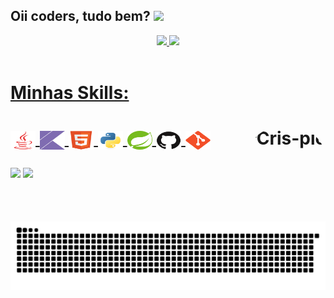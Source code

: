 ## Oii coders, tudo bem? <img src="https://raw.githubusercontent.com/iampavangandhi/iampavangandhi/master/gifs/Hi.gif" width="35"/>

<div align="center">
  <a href="https://github.com/cristhian-ruescas">
  <img height="180em" src="https://github-readme-stats.vercel.app/api?username=Cristhian-Ruescas&show_icons=true&theme=blue&include_all_commits=true&count_private=true"/>
  <img height="180em" src="https://github-readme-stats.vercel.app/api/top-langs/?username=Cristhian-Ruescas&layout=compact&langs_count=7&theme=blue"/>
</div>
<div style="display: inline_block"><br>
  <h1>Minhas Skills:<h1>
  <img align="center" alt="Cris-Java" height="30" width="40" src="https://raw.githubusercontent.com/devicons/devicon/master/icons/java/java-plain.svg">
  <img align="center" alt="Cris-Kollin" height="30" width="40" src="https://raw.githubusercontent.com/devicons/devicon/master/icons/kotlin/kotlin-plain.svg">
  <img align="center" alt="Cris-HTML" height="30" width="40" src="https://raw.githubusercontent.com/devicons/devicon/master/icons/html5/html5-original.svg">
  <img align="center" alt="Cris-Python" height="30" width="40" src="https://raw.githubusercontent.com/devicons/devicon/master/icons/python/python-original.svg">
  <img align="center" alt="C-Spring" height="30" width="40" src="https://raw.githubusercontent.com/devicons/devicon/master/icons/spring/spring-original.svg">
  <img align="center" alt="C-git" height="30" width="40" src="https://raw.githubusercontent.com/devicons/devicon/master/icons/github/github-original.svg">
  <img align="center" alt="C-git" height="30" width="40" src="https://raw.githubusercontent.com/devicons/devicon/master/icons/git/git-original.svg">
       

  <img align="right" alt="Cris-pic" height="150" style="border-radius:50px;" src="https://media.discordapp.net/attachments/892829776732114968/903754246300770334/download.png">
</div>
  
  ##
 
<div> 
  <a href="https://www.instagram.com/cris_0_029/" target="_blank"><img src="https://img.shields.io/badge/-Instagram-%23E4405F?style=for-the-badge&logo=instagram&logoColor=white" target="_blank"></a>
  <a href = "cristhian.ruescas83@gmail.com><img src="https://img.shields.io/badge/-Gmail-%23333?style=for-the-badge&logo=gmail&logoColor=white" target="_blank"></a>
  <a href="https://www.linkedin.com/in/cristhianruescas/" target="_blank"><img src="https://img.shields.io/badge/-LinkedIn-%230077B5?style=for-the-badge&logo=linkedin&logoColor=white" target="_blank"></a> 
 
  ![Snake animation](https://github.com/cristhian-ruescas/cristhian-ruescas/blob/output/github-contribution-grid-snake.svg)
 
</div>
